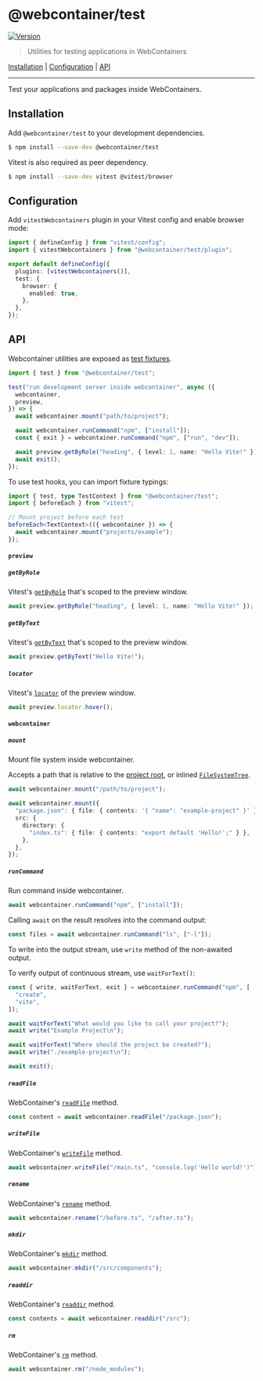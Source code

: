 # @webcontainer/test

[![Version][version-badge]][npm-url]

> Utilities for testing applications in WebContainers

[Installation](#installation) | [Configuration](#configuration) | [API](#api)

---

Test your applications and packages inside WebContainers.

## Installation

Add `@webcontainer/test` to your development dependencies.

```sh
$ npm install --save-dev @webcontainer/test
```

Vitest is also required as peer dependency.

```sh
$ npm install --save-dev vitest @vitest/browser
```

## Configuration

Add `vitestWebcontainers` plugin in your Vitest config and enable browser mode:

```ts
import { defineConfig } from "vitest/config";
import { vitestWebcontainers } from "@webcontainer/test/plugin";

export default defineConfig({
  plugins: [vitestWebcontainers()],
  test: {
    browser: {
      enabled: true,
    },
  },
});
```

## API

Webcontainer utilities are exposed as [test fixtures](https://vitest.dev/guide/test-context.html#test-extend).

```ts
import { test } from "@webcontainer/test";

test("run development server inside webcontainer", async ({
  webcontainer,
  preview,
}) => {
  await webcontainer.mount("path/to/project");

  await webcontainer.runCommand("npm", ["install"]);
  const { exit } = webcontainer.runCommand("npm", ["run", "dev"]);

  await preview.getByRole("heading", { level: 1, name: "Hello Vite!" });
  await exit();
});
```

To use test hooks, you can import fixture typings:

```ts
import { test, type TestContext } from "@webcontainer/test";
import { beforeEach } from "vitest";

// Mount project before each test
beforeEach<TextContext>(({ webcontainer }) => {
  await webcontainer.mount("projects/example");
});
```

#### `preview`

##### `getByRole`

Vitest's [`getByRole`](https://vitest.dev/guide/browser/locators.html#getbyrole) that's scoped to the preview window.

```ts
await preview.getByRole("heading", { level: 1, name: "Hello Vite!" });
```

##### `getByText`

Vitest's [`getByText`](https://vitest.dev/guide/browser/locators.html#getbytext) that's scoped to the preview window.

```ts
await preview.getByText("Hello Vite!");
```

##### `locator`

Vitest's [`locator`](https://vitest.dev/guide/browser/locators.html) of the preview window.

```ts
await preview.locator.hover();
```

#### `webcontainer`

##### `mount`

Mount file system inside webcontainer.

Accepts a path that is relative to the [project root](https://vitest.dev/config/#root), or inlined [`FileSystemTree`](https://webcontainers.io/api#filesystemtree).

```ts
await webcontainer.mount("/path/to/project");

await webcontainer.mount({
  "package.json": { file: { contents: '{ "name": "example-project" }' } },
  src: {
    directory: {
      "index.ts": { file: { contents: "export default 'Hello!';" } },
    },
  },
});
```

##### `runCommand`

Run command inside webcontainer.

```ts
await webcontainer.runCommand("npm", ["install"]);
```

Calling `await` on the result resolves into the command output:

```ts
const files = await webcontainer.runCommand("ls", ["-l"]);
```

To write into the output stream, use `write` method of the non-awaited output.

To verify output of continuous stream, use `waitForText()`:

```ts
const { write, waitForText, exit } = webcontainer.runCommand("npm", [
  "create",
  "vite",
]);

await waitForText("What would you like to call your project?");
await write("Example Project\n");

await waitForText("Where should the project be created?");
await write("./example-project\n");

await exit();
```

##### `readFile`

WebContainer's [`readFile`](https://webcontainers.io/guides/working-with-the-file-system#readfile) method.

```ts
const content = await webcontainer.readFile("/package.json");
```

##### `writeFile`

WebContainer's [`writeFile`](https://webcontainers.io/guides/working-with-the-file-system#writefile) method.

```ts
await webcontainer.writeFile("/main.ts", "console.log('Hello world!')");
```

##### `rename`

WebContainer's [`rename`](https://webcontainers.io/guides/working-with-the-file-system#rename) method.

```ts
await webcontainer.rename("/before.ts", "/after.ts");
```

##### `mkdir`

WebContainer's [`mkdir`](https://webcontainers.io/guides/working-with-the-file-system#mkdir) method.

```ts
await webcontainer.mkdir("/src/components");
```

##### `readdir`

WebContainer's [`readdir`](https://webcontainers.io/guides/working-with-the-file-system#readdir) method.

```ts
const contents = await webcontainer.readdir("/src");
```

##### `rm`

WebContainer's [`rm`](https://webcontainers.io/guides/working-with-the-file-system#rm) method.

```ts
await webcontainer.rm("/node_modules");
```

[version-badge]: https://img.shields.io/npm/v/@webcontainer/test
[npm-url]: https://www.npmjs.com/package/@webcontainer/test
